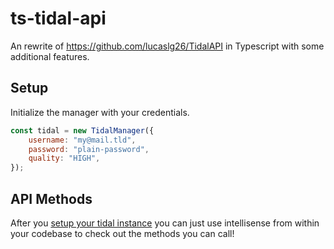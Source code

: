 # ts-tidal-api

An rewrite of https://github.com/lucaslg26/TidalAPI in Typescript with some additional features.

## Setup

Initialize the manager with your credentials.

```js
const tidal = new TidalManager({
    username: "my@mail.tld",
    password: "plain-password",
    quality: "HIGH",
});
```

## API Methods

After you [setup your tidal instance](#setup) you can just use intellisense from within your codebase to check out the methods you can call!

